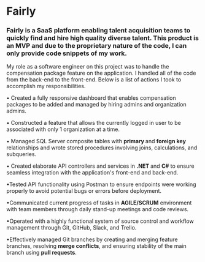 # Fairly

### Fairly is a SaaS platform enabling talent acquisition teams to quickly find and hire high quality diverse talent. This product is an MVP and due to the proprietary nature of the code, I can only provide code snippets of my work.
My role as a software engineer on this project was to handle the compensation package feature on the application. I handled all of the code from the back-end to the front-end. Below is a list of actions I took to accomplish my responsibilities.

• Created a fully responsive dashboard that enables compensation packages to be added and managed by hiring admins and organization admins.

• Constructed a feature that allows the currently logged in user to be associated with only 1 organization at a time.

• Managed SQL Server composite tables with <strong> primary </strong> and <strong> foreign key </strong> relationships and wrote stored procedures involving joins, calculations, and subqueries.

• Created elaborate API controllers and services in <strong>.NET </strong> and <strong>C#</strong> to ensure seamless integration with the application's front-end and back-end.

•Tested API functionality using Postman to ensure endpoints were working properly to avoid potential bugs or errors before deployment.

•Communicated current progress of tasks in <strong>AGILE/SCRUM</strong> environment with team members through daily stand-up meetings and code reviews.

•Operated with a highly functional system of source control and workflow management through Git, GitHub, Slack, and Trello.

•Effectively managed Git branches by creating and merging feature branches, resolving <strong>merge conflicts</strong>, and ensuring stability of the main branch using <strong>pull requests</strong>.


